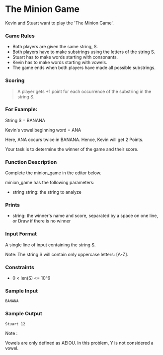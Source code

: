 # The Minion Game

Kevin and Stuart want to play the 'The Minion Game'.

### Game Rules

- Both players are given the same string, S.
- Both players have to make substrings using the letters of the string S.
- Stuart has to make words starting with consonants.
- Kevin has to make words starting with vowels.
- The game ends when both players have made all possible substrings.

### Scoring

> A player gets +1 point for each occurrence of the substring in the string S.

### For Example:

String S = BANANA

Kevin's vowel beginning word = ANA

Here, ANA occurs twice in BANANA. Hence, Kevin will get 2 Points.

Your task is to determine the winner of the game and their score.

### Function Description

Complete the minion_game in the editor below.

minion_game has the following parameters:

- string string: the string to analyze

### Prints

- string: the winner's name and score, separated by a space on one line, or Draw if there is no winner

### Input Format

A single line of input containing the string S.

Note: The string S will contain only uppercase letters: [A-Z].

### Constraints

- 0 < len(S) <= 10^6

### Sample Input
```
BANANA
```

### Sample Output
```
Stuart 12
```

Note :

Vowels are only defined as AEIOU. In this problem, Y is not considered a vowel.
